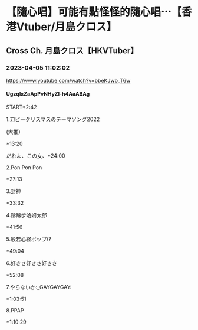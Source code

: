 # 【隨心唱】可能有點怪怪的隨心唱⋯【香港Vtuber/月島クロス】

## Cross Ch. 月島クロス【HKVTuber】

### 2023-04-05 11:02:02

https://www.youtube.com/watch?v=bbeKJwb_T6w

#### UgzqIxZaApPvNHyZl-h4AaABAg

START*2:42



1.刀ピークリスマスのテーマソング2022

(大推）

*13:20



だれよ、この女、*24:00



2.Pon Pon Pon

*27:13



3.封神

*33:32



4.跅跅步哈姆太郎

*41:56



5.般若心経ポップ(?

*49:04



6.好きさ好きさ好きさ

*52:08



7.やらないか:_GAYGAYGAY:

*1:03:51



8.PPAP

*1:10:29

